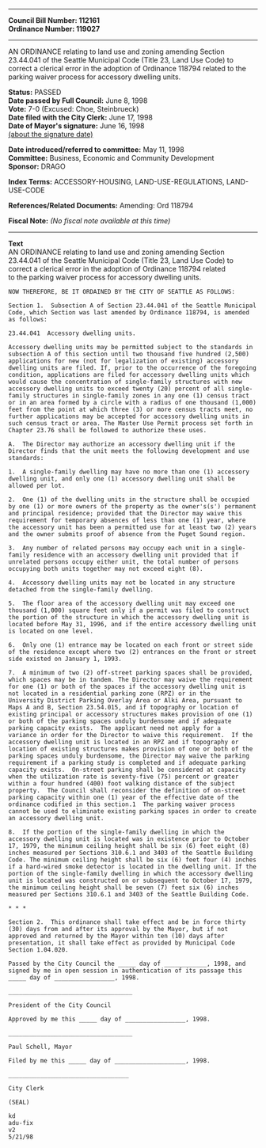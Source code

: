 * * * * *  
  
**Council Bill Number: [](#h0)[](#h2)112161**   
**Ordinance Number: 119027**  
  
* * * * *  
  
AN ORDINANCE relating to land use and zoning amending Section 23.44.041 of the Seattle Municipal Code (Title 23, Land Use Code) to correct a clerical error in the adoption of Ordinance 118794 related to the parking waiver process for accessory dwelling units.  
  
**Status:** PASSED   
**Date passed by Full Council:** June 8, 1998   
**Vote:** 7-0 (Excused: Choe, Steinbrueck)   
**Date filed with the City Clerk:** June 17, 1998   
**Date of Mayor's signature:** June 16, 1998   
[(about the signature date)](/~public/approvaldate.htm)   
  
  
**Date introduced/referred to committee:** May 11, 1998   
**Committee:** Business, Economic and Community Development   
**Sponsor:** DRAGO   
  
**Index Terms:** ACCESSORY-HOUSING, LAND-USE-REGULATIONS, LAND-USE-CODE  
  
**References/Related Documents:** Amending: Ord 118794  
  
**Fiscal Note:** *(No fiscal note available at this time)*  
  
* * * * *  
  
**Text**  
    AN ORDINANCE relating to land use and zoning amending Section  
    23.44.041 of the Seattle Municipal Code (Title 23, Land Use Code) to  
    correct a clerical error in the adoption of Ordinance 118794 related  
    to the parking waiver process for accessory dwelling units.  
  
    NOW THEREFORE, BE IT ORDAINED BY THE CITY OF SEATTLE AS FOLLOWS:  
  
    Section 1.  Subsection A of Section 23.44.041 of the Seattle Municipal  
    Code, which Section was last amended by Ordinance 118794, is amended  
    as follows:  
  
    23.44.041  Accessory dwelling units.  
  
    Accessory dwelling units may be permitted subject to the standards in  
    subsection A of this section until two thousand five hundred (2,500)  
    applications for new (not for legalization of existing) accessory  
    dwelling units are filed. If, prior to the occurrence of the foregoing  
    condition, applications are filed for accessory dwelling units which  
    would cause the concentration of single-family structures with new  
    accessory dwelling units to exceed twenty (20) percent of all single-  
    family structures in single-family zones in any one (1) census tract  
    or in an area formed by a circle with a radius of one thousand (1,000)  
    feet from the point at which three (3) or more census tracts meet, no  
    further applications may be accepted for accessory dwelling units in  
    such census tract or area. The Master Use Permit process set forth in  
    Chapter 23.76 shall be followed to authorize these uses.  
  
    A.  The Director may authorize an accessory dwelling unit if the  
    Director finds that the unit meets the following development and use  
    standards:  
  
    1.  A single-family dwelling may have no more than one (1) accessory  
    dwelling unit, and only one (1) accessory dwelling unit shall be  
    allowed per lot.  
  
    2.  One (1) of the dwelling units in the structure shall be occupied  
    by one (1) or more owners of the property as the owner's(s') permanent  
    and principal residence; provided that the Director may waive this  
    requirement for temporary absences of less than one (1) year, where  
    the accessory unit has been a permitted use for at least two (2) years  
    and the owner submits proof of absence from the Puget Sound region.  
  
    3.  Any number of related persons may occupy each unit in a single-  
    family residence with an accessory dwelling unit provided that if  
    unrelated persons occupy either unit, the total number of persons  
    occupying both units together may not exceed eight (8).  
  
    4.  Accessory dwelling units may not be located in any structure  
    detached from the single-family dwelling.  
  
    5.  The floor area of the accessory dwelling unit may exceed one  
    thousand (1,000) square feet only if a permit was filed to construct  
    the portion of the structure in which the accessory dwelling unit is  
    located before May 31, 1996, and if the entire accessory dwelling unit  
    is located on one level.  
  
    6.  Only one (1) entrance may be located on each front or street side  
    of the residence except where two (2) entrances on the front or street  
    side existed on January 1, 1993.  
  
    7.  A minimum of two (2) off-street parking spaces shall be provided,  
    which spaces may be in tandem. The Director may waive the requirement  
    for one (1) or both of the spaces if the accessory dwelling unit is  
    not located in a residential parking zone (RPZ) or in the  
    University District Parking Overlay Area or Alki Area, pursuant to  
    Maps A and B, Section 23.54.015, and if topography or location of  
    existing principal or accessory structures makes provision of one (1)  
    or both of the parking spaces unduly burdensome and if adequate  
    parking capacity exists.  The applicant need not apply for a  
    variance in order for the Director to waive this requirement.  If the  
    accessory dwelling unit is located in an RPZ and if topography or  
    location of existing structures makes provision of one or both of the  
    parking spaces unduly burdensome, the Director may waive the parking  
    requirement if a parking study is completed and if adequate parking  
    capacity exists.  On-street parking shall be considered at capacity  
    when the utilization rate is seventy-five (75) percent or greater  
    within a four hundred (400) foot walking distance of the subject  
    property.  The Council shall reconsider the definition of on-street  
    parking capacity within one (1) year of the effective date of the  
    ordinance codified in this section.1  The parking waiver process  
    cannot be used to eliminate existing parking spaces in order to create  
    an accessory dwelling unit.  
  
    8.  If the portion of the single-family dwelling in which the  
    accessory dwelling unit is located was in existence prior to October  
    17, 1979, the minimum ceiling height shall be six (6) feet eight (8)  
    inches measured per Sections 310.6.1 and 3403 of the Seattle Building  
    Code. The minimum ceiling height shall be six (6) feet four (4) inches  
    if a hard-wired smoke detector is located in the dwelling unit. If the  
    portion of the single-family dwelling in which the accessory dwelling  
    unit is located was constructed on or subsequent to October 17, 1979,  
    the minimum ceiling height shall be seven (7) feet six (6) inches  
    measured per Sections 310.6.1 and 3403 of the Seattle Building Code.  
  
    * * *  
  
    Section 2.  This ordinance shall take effect and be in force thirty  
    (30) days from and after its approval by the Mayor, but if not  
    approved and returned by the Mayor within ten (10) days after  
    presentation, it shall take effect as provided by Municipal Code  
    Section 1.04.020.  
  
    Passed by the City Council the _____ day of ____________, 1998, and  
    signed by me in open session in authentication of its passage this  
    _____ day of _________________, 1998.  
  
    ___________________________________  
  
    President of the City Council  
  
    Approved by me this _____ day of _________________, 1998.  
  
    ___________________________________  
  
    Paul Schell, Mayor  
  
    Filed by me this _____ day of ____________________, 1998.  
  
    __________________________________  
  
    City Clerk  
  
    (SEAL)  
  
    kd  
    adu-fix  
    v2  
    5/21/98  
